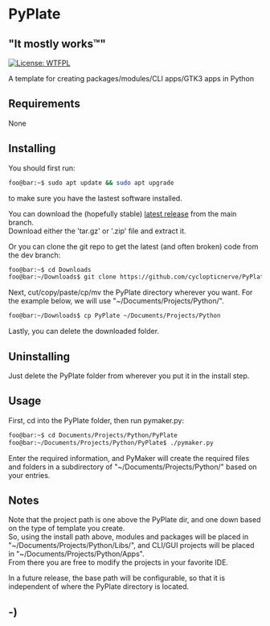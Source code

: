 <!----------------------------------------------------------------------------->
<!-- Project : PyPlate                                         /          \  -->
<!-- Filename: README.md                                      |     ()     | -->
<!-- Date    : 12/19/2022                                     |            | -->
<!-- Author  : cyclopticnerve                                 |   \____/   | -->
<!-- License : WTFPLv2                                         \          /  -->
<!----------------------------------------------------------------------------->

# PyPlate

## "It mostly works™"

[![License: WTFPL](https://img.shields.io/badge/License-WTFPL-brightgreen.svg)](http://www.wtfpl.net/about/)

A template for creating packages/modules/CLI apps/GTK3 apps in Python

## Requirements

None

## Installing

You should first run:

```bash
foo@bar:~$ sudo apt update && sudo apt upgrade
```

to make sure you have the lastest software installed.

You can download the (hopefully stable)
[latest release](https://github.com/cyclopticnerve/PyPlate/releases/latest) 
from the main branch.<br>
Download either the 'tar.gz' or '.zip' file and extract it.<br>

Or you can clone the git repo to get the latest (and often broken) code 
from the dev branch:

```bash
foo@bar:~$ cd Downloads
foo@bar:~/Downloads$ git clone https://github.com/cyclopticnerve/PyPlate
```

Next, cut/copy/paste/cp/mv the PyPlate directory wherever you want. For the 
example below, we will use "~/Documents/Projects/Python/".
```bash
foo@bar:~/Downloads$ cp PyPlate ~/Documents/Projects/Python
```

Lastly, you can delete the downloaded folder.

## Uninstalling

Just delete the PyPlate folder from wherever you put it in the install step.

## Usage

First, cd into the PyPlate folder, then run pymaker.py:

``` bash
foo@bar:~$ cd Documents/Projects/Python/PyPlate
foo@bar:~/Documents/Projects/Python/PyPlate$ ./pymaker.py
```

Enter the required information, and PyMaker will create the required files and 
folders in a subdirectory of "~/Documents/Projects/Python/" based on your 
entries.

## Notes

Note that the project path is one above the PyPlate dir, and one down based on 
the type of template you create.<br>
So, using the install path above, modules and packages will be placed in 
"~/Documents/Projects/Python/Libs/", and CLI/GUI projects will be placed 
in "~/Documents/Projects/Python/Apps".<br>
From there you are free to modify the projects in your favorite IDE.

In a future release, the base path will be configurable, so that it is 
independent of where the PyPlate directory is located.

## -)
<!-- -) -->
